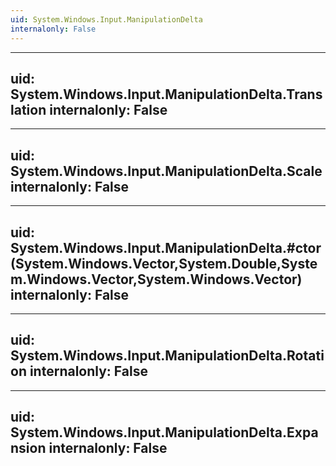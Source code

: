 ```yaml
---
uid: System.Windows.Input.ManipulationDelta
internalonly: False
---
```


---
uid: System.Windows.Input.ManipulationDelta.Translation
internalonly: False
---

---
uid: System.Windows.Input.ManipulationDelta.Scale
internalonly: False
---

---
uid: System.Windows.Input.ManipulationDelta.#ctor(System.Windows.Vector,System.Double,System.Windows.Vector,System.Windows.Vector)
internalonly: False
---

---
uid: System.Windows.Input.ManipulationDelta.Rotation
internalonly: False
---

---
uid: System.Windows.Input.ManipulationDelta.Expansion
internalonly: False
---
